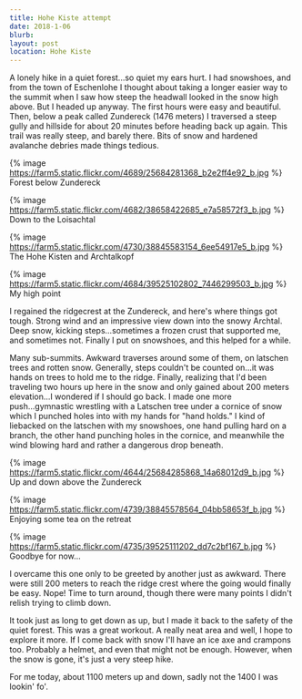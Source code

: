 ```yaml
---
title: Hohe Kiste attempt
date: 2018-1-06
blurb:
layout: post
location: Hohe Kiste
---
```


A lonely hike in a quiet forest...so quiet my ears hurt. I had snowshoes, and
from the town of Eschenlohe I thought about taking a longer easier way
to the summit when I saw how steep the headwall looked in the snow high
above. But I headed up anyway. The first hours were easy and beautiful.
Then, below a peak called Zundereck (1476 meters) I traversed a steep
gully and hillside for about 20 minutes before heading back up again.
This trail was really steep, and barely there. Bits of snow and hardened
avalanche debries made things tedious.

{% image https://farm5.static.flickr.com/4689/25684281368_b2e2ff4e92_b.jpg %}
Forest below Zundereck


{% image https://farm5.static.flickr.com/4682/38658422685_e7a58572f3_b.jpg %}
Down to the Loisachtal


{% image https://farm5.static.flickr.com/4730/38845583154_6ee54917e5_b.jpg %}
The Hohe Kisten and Archtalkopf


{% image https://farm5.static.flickr.com/4684/39525102802_7446299503_b.jpg %}
My high point


I regained the ridgecrest at the Zundereck, and here's where things got tough.
Strong wind and an impressive view down into the snowy Archtal. Deep snow,
kicking steps...sometimes a frozen crust that supported me, and sometimes not.
Finally I put on snowshoes, and this helped for a while.

Many sub-summits. Awkward traverses around some of them, on latschen trees and
rotten snow. Generally, steps couldn't be counted on...it was hands on trees
to hold me to the ridge. Finally, realizing that I'd been traveling two hours
up here in the snow and only gained about 200 meters elevation...I wondered
if I should go back. I made one more push...gymnastic wrestling with a 
Latschen tree under a cornice of snow which I punched holes into with my
hands for "hand holds." I kind of liebacked on the latschen with my snowshoes,
one hand pulling hard on a branch, the other hand punching holes in the cornice,
and meanwhile the wind blowing hard and rather a dangerous drop beneath.

{% image https://farm5.static.flickr.com/4644/25684285868_14a68012d9_b.jpg %}
Up and down above the Zundereck


{% image https://farm5.static.flickr.com/4739/38845578564_04bb58653f_b.jpg %}
Enjoying some tea on the retreat


{% image https://farm5.static.flickr.com/4735/39525111202_dd7c2bf167_b.jpg %}
Goodbye for now...



I overcame this one only to be greeted by another just as awkward. There were
still 200 meters to reach the ridge crest where the going would finally be
easy. Nope! Time to turn around, though there were many points I didn't
relish trying to climb down.

It took just as long to get down as up, but I made it back to the safety of
the quiet forest. This was a great workout. A really neat area and well,
I hope to explore it more. If I come back with snow I'll have an ice axe and
crampons too. Probably a helmet, and even that might not be enough.
However, when the snow is gone, it's just a very steep hike.

For me today, about 1100 meters up and down, sadly not the 1400 I was lookin' fo'.




